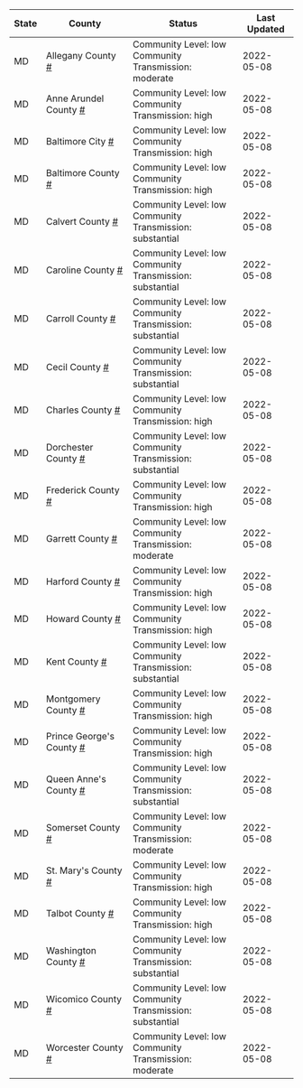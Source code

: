 State | County | Status | Last Updated
--- | --- | --- | --- 
MD | Allegany County <a href="#allegany_county">#</a> | <a name="allegany_county"></a>Community Level: low<br/>Community Transmission: moderate | 2022-05-08
MD | Anne Arundel County <a href="#anne_arundel_county">#</a> | <a name="anne_arundel_county"></a>Community Level: low<br/>Community Transmission: high | 2022-05-08
MD | Baltimore City <a href="#baltimore_city">#</a> | <a name="baltimore_city"></a>Community Level: low<br/>Community Transmission: high | 2022-05-08
MD | Baltimore County <a href="#baltimore_county">#</a> | <a name="baltimore_county"></a>Community Level: low<br/>Community Transmission: high | 2022-05-08
MD | Calvert County <a href="#calvert_county">#</a> | <a name="calvert_county"></a>Community Level: low<br/>Community Transmission: substantial | 2022-05-08
MD | Caroline County <a href="#caroline_county">#</a> | <a name="caroline_county"></a>Community Level: low<br/>Community Transmission: substantial | 2022-05-08
MD | Carroll County <a href="#carroll_county">#</a> | <a name="carroll_county"></a>Community Level: low<br/>Community Transmission: substantial | 2022-05-08
MD | Cecil County <a href="#cecil_county">#</a> | <a name="cecil_county"></a>Community Level: low<br/>Community Transmission: substantial | 2022-05-08
MD | Charles County <a href="#charles_county">#</a> | <a name="charles_county"></a>Community Level: low<br/>Community Transmission: high | 2022-05-08
MD | Dorchester County <a href="#dorchester_county">#</a> | <a name="dorchester_county"></a>Community Level: low<br/>Community Transmission: substantial | 2022-05-08
MD | Frederick County <a href="#frederick_county">#</a> | <a name="frederick_county"></a>Community Level: low<br/>Community Transmission: high | 2022-05-08
MD | Garrett County <a href="#garrett_county">#</a> | <a name="garrett_county"></a>Community Level: low<br/>Community Transmission: moderate | 2022-05-08
MD | Harford County <a href="#harford_county">#</a> | <a name="harford_county"></a>Community Level: low<br/>Community Transmission: high | 2022-05-08
MD | Howard County <a href="#howard_county">#</a> | <a name="howard_county"></a>Community Level: low<br/>Community Transmission: high | 2022-05-08
MD | Kent County <a href="#kent_county">#</a> | <a name="kent_county"></a>Community Level: low<br/>Community Transmission: substantial | 2022-05-08
MD | Montgomery County <a href="#montgomery_county">#</a> | <a name="montgomery_county"></a>Community Level: low<br/>Community Transmission: high | 2022-05-08
MD | Prince George's County <a href="#prince_george's_county">#</a> | <a name="prince_george's_county"></a>Community Level: low<br/>Community Transmission: high | 2022-05-08
MD | Queen Anne's County <a href="#queen_anne's_county">#</a> | <a name="queen_anne's_county"></a>Community Level: low<br/>Community Transmission: substantial | 2022-05-08
MD | Somerset County <a href="#somerset_county">#</a> | <a name="somerset_county"></a>Community Level: low<br/>Community Transmission: moderate | 2022-05-08
MD | St. Mary's County <a href="#st._mary's_county">#</a> | <a name="st._mary's_county"></a>Community Level: low<br/>Community Transmission: high | 2022-05-08
MD | Talbot County <a href="#talbot_county">#</a> | <a name="talbot_county"></a>Community Level: low<br/>Community Transmission: high | 2022-05-08
MD | Washington County <a href="#washington_county">#</a> | <a name="washington_county"></a>Community Level: low<br/>Community Transmission: substantial | 2022-05-08
MD | Wicomico County <a href="#wicomico_county">#</a> | <a name="wicomico_county"></a>Community Level: low<br/>Community Transmission: substantial | 2022-05-08
MD | Worcester County <a href="#worcester_county">#</a> | <a name="worcester_county"></a>Community Level: low<br/>Community Transmission: moderate | 2022-05-08

